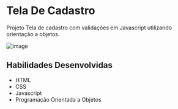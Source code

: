 # Tela De Cadastro

Projeto Tela de cadastro com validações em Javascript utilizando orientação a objetos.

![image](https://user-images.githubusercontent.com/93809764/212768147-f63d4c66-2503-4642-a1d1-774f6dd8a162.png)

## Habilidades Desenvolvidas
* HTML
* CSS
* Javascript
* Programação Orientada a Objetos

